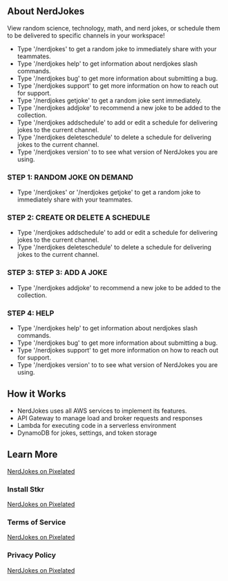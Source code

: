 
## About NerdJokes
View random science, technology, math, and nerd jokes, or schedule them to be delivered to specific channels in your workspace!

* Type '/nerdjokes' to get a random joke to immediately share with your teammates.
* Type '/nerdjokes help' to get information about nerdjokes slash commands.
* Type '/nerdjokes bug' to get more information about submitting a bug.
* Type '/nerdjokes support' to get more information on how to reach out for support.
* Type '/nerdjokes getjoke' to get a random joke sent immediately.
* Type '/nerdjokes addjoke' to recommend a new joke to be added to the collection.
* Type '/nerdjokes addschedule' to add or edit a schedule for delivering jokes to the current channel.
* Type '/nerdjokes deleteschedule' to delete a schedule for delivering jokes to the current channel.
* Type '/nerdjokes version' to to see what version of NerdJokes you are using.

### STEP 1: RANDOM JOKE ON DEMAND
* Type '/nerdjokes' or '/nerdjokes getjoke' to get a random joke to immediately share with your teammates.

### STEP 2: CREATE OR DELETE A SCHEDULE
* Type '/nerdjokes addschedule' to add or edit a schedule for delivering jokes to the current channel.
* Type '/nerdjokes deleteschedule' to delete a schedule for delivering jokes to the current channel.

### STEP 3: STEP 3: ADD A JOKE
* Type '/nerdjokes addjoke' to recommend a new joke to be added to the collection.

### STEP 4: HELP
* Type '/nerdjokes help' to get information about nerdjokes slash commands.
* Type '/nerdjokes bug' to get more information about submitting a bug.
* Type '/nerdjokes support' to get more information on how to reach out for support.
* Type '/nerdjokes version' to to see what version of NerdJokes you are using.

## How it Works
* NerdJokes uses all AWS services to implement its features.
* API Gateway to manage load and broker requests and responses
* Lambda for executing code in a serverless environment
* DynamoDB for jokes, settings, and token storage

## Learn More
[NerdJokes on Pixelated](https://pixelated.tech/nerdjokes.html)

### Install Stkr
[NerdJokes on Pixelated](https://pixelated.tech/nerdjokes.html)

### Terms of Service
[NerdJokes on Pixelated](https://pixelated.tech/nerdjokes.html)

### Privacy Policy
[NerdJokes on Pixelated](https://pixelated.tech/nerdjokes.html)
